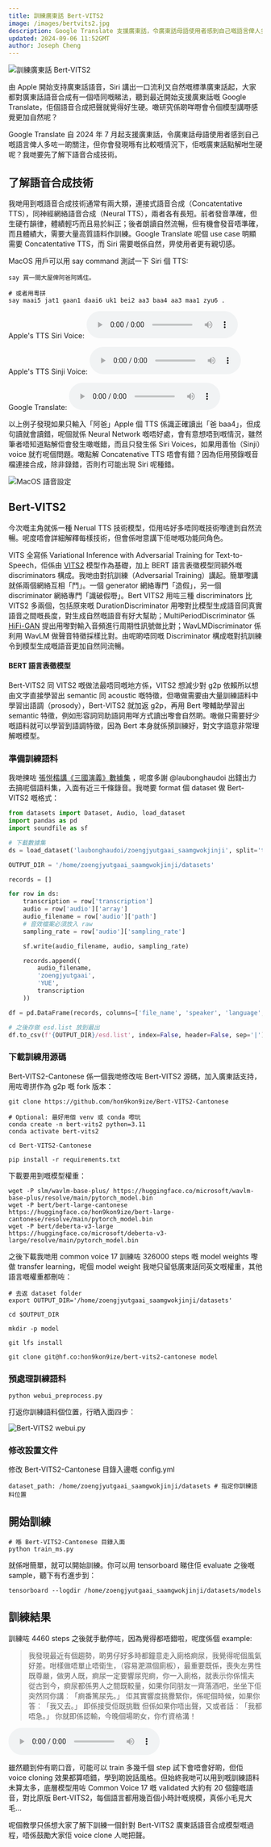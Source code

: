 ```yaml
---
title: 訓練廣東話 Bert-VITS2
image: /images/bertvits2.jpg
description: Google Translate 支援廣東話，令廣東話母語使用者感到自己嘅語言俾人多咗一啲關注，但你會發現喺有比較嘅情況下，佢嘅廣東話點解咁生硬呢？
updated: 2024-09-06 11:52GMT
author: Joseph Cheng
---
```


![訓練廣東話 Bert-VITS2](/images/bertvits2.jpg)

由 Apple 開始支持廣東話語音，Siri 講出一口流利又自然嘅標準廣東話起，大家都對廣東話語音合成有一個唔同嘅睇法，聽到最近開始支援廣東話嘅 Google Translate，佢個語音合成把聲就覺得好生硬。噉研究係啲咩嘢會令個模型講嘢感覺更加自然呢？

Google Translate 自 2024 年 7 月起支援廣東話，令廣東話母語使用者感到自己嘅語言俾人多咗一啲關注，但你會發現喺有比較嘅情況下，佢嘅廣東話點解咁生硬呢？我哋要先了解下語音合成技術。

## 了解語音合成技術

我哋用到嘅語音合成技術通常有兩大類，連接式語音合成（Concatentative TTS），同神經網絡語音合成（Neural TTS），兩者各有長短。前者發音準確，但生硬冇韻律，體績輕巧而且易於糾正；後者朗讀自然流暢，但有機會發音唔準確，而且體績大，需要大量高質語料作訓練。Google Translate 呢個 use case 明顯需要 Concatentative TTS，而 Siri 需要嘅係自然，畀使用者更有親切感。

MacOS 用戶可以用 say command 測試一下 Siri 個 TTS:

```shell
say 買一間大屋俾阿爸阿媽住。

# 或者用粵拼
say maai5 jat1 gaan1 daai6 uk1 bei2 aa3 baa4 aa3 maa1 zyu6 .
```

Apple's TTS Siri Voice:
![Apple's TTS Siri Voice](/audios/siri_test.wav)

Apple's TTS Sinji Voice:
![Apple's TTS Sinji Voice](/audios/siri_test2.wav)

Google Translate:
![Google Translate](/audios/translate_tts.mp3)

以上例子發現如果只輸入「阿爸」Apple 個 TTS 係識正確讀出「爸 baa4」，但成句讀就會讀錯，呢個就係 Neural Network 嘅唔好處，會有意想唔到嘅情況，雖然筆者唔知道點解佢會發生噉嘅錯，而且只發生係 Siri Voices，如果用善怡（Sinji）voice 就冇呢個問題。噉點解 Concatenative TTS 唔會有錯？因為佢用預錄嘅音檔連接合成，除非錄錯，否則冇可能出現 Siri 呢種錯。

![MacOS 語音設定](/images/screenshot1.png)

## Bert-VITS2

今次嘅主角就係一種 Nerual TTS 技術模型，佢用咗好多唔同嘅技術嚟達到自然流暢。呢度唔會詳細解釋每樣技術，但會係咁意講下佢哋嘅功能同角色。

VITS 全寫係 Variational Inference with Adversarial Training for Text-to-Speech，佢係由 [VITS2](https://arxiv.org/abs/2307.16430) 模型作為基礎，加上 BERT 語言表徵模型同額外嘅 discriminators 構成。我哋由對抗訓練（Adversarial Training）講起。簡單嚟講就係兩個網絡互相「鬥」。一個 generator 網絡專門「造假」，另一個 discriminator 網絡專門「識破假嘢」。Bert VITS2 用咗三種 discriminators 比 VITS2 多兩個，包括原來嘅 DurationDiscriminator 用嚟對比模型生成語音同真實語音之間嘅長度，對生成自然嘅語音有好大幫助；MultiPeriodDiscriminator 係 [HiFi-GAN](https://arxiv.org/pdf/2010.05646) 提出用嚟對輸入音頻進行周期性訊號做比對；WavLMDiscriminator 係利用 WavLM 做聲音特徵採樣比對。由呢啲唔同嘅 Discriminator 構成嘅對抗訓練令到模型生成嘅語音更加自然同流暢。

#### BERT 語言表徵模型

Bert-VITS2 同 VITS2 嘅做法最唔同嘅地方係，VITS2 想減少對 g2p 依賴所以想由文字直接學習出 semantic 同 acoustic 嘅特徵，但噉做需要由大量訓練語料中學習出語調（prosody），Bert-VITS2 就加返 g2p，再用 Bert 嚟輔助學習出 semantic 特徵，例如形容詞同助語詞用咩方式讀出嚟會自然啲。噉做只需要好少嘅語料就可以學習到語調特徵，因為 Bert 本身就係預訓練好，對文字語意非常理解嘅模型。

### 準備訓練語料

我哋揀咗 [張悦楷講《三國演義》數據集](https://huggingface.co/datasets/laubonghaudoi/zoengjyutgaai_saamgwokjinji) ，呢度多謝 @laubonghaudoi 出錢出力去搞呢個語料集，入面有近三千條錄音。我哋要 format 個 dataset 做 Bert-VITS2 嘅格式：

```python
from datasets import Dataset, Audio, load_dataset
import pandas as pd
import soundfile as sf

# 下載數據集
ds = load_dataset('laubonghaudoi/zoengjyutgaai_saamgwokjinji', split='train')

OUTPUT_DIR = '/home/zoengjyutgaai_saamgwokjinji/datasets'

records = []

for row in ds:
    transcription = row['transcription']
    audio = row['audio']['array']
    audio_filename = row['audio']['path']
    # 音效檔案必須放入 raw
    sampling_rate = row['audio']['sampling_rate']

    sf.write(audio_filename, audio, sampling_rate)

    records.append((
        audio_filename,
        'zoengjyutgaai',
        'YUE',
        transcription
    ))

df = pd.DataFrame(records, columns=['file_name', 'speaker', 'language', 'transcription'])

# 之後存做 esd.list 放到最出
df.to_csv(f'{OUTPUT_DIR}/esd.list', index=False, header=False, sep='|')

```

### 下載訓練用源碼

Bert-VITS2-Cantonese 係一個我哋修改咗 Bert-VITS2 源碼，加入廣東話支持，用咗粵拼作為 g2p 嘅 fork 版本：

```shell
git clone https://github.com/hon9kon9ize/Bert-VITS2-Cantonese

# Optional: 最好用個 venv 或 conda 嚟玩
conda create -n bert-vits2 python=3.11
conda activate bert-vits2

cd Bert-VITS2-Cantonese

pip install -r requirements.txt
```

下載要用到嘅模型權重：

```shell
wget -P slm/wavlm-base-plus/ https://huggingface.co/microsoft/wavlm-base-plus/resolve/main/pytorch_model.bin
wget -P bert/bert-large-cantonese https://huggingface.co/hon9kon9ize/bert-large-cantonese/resolve/main/pytorch_model.bin
wget -P bert/deberta-v3-large https://huggingface.co/microsoft/deberta-v3-large/resolve/main/pytorch_model.bin
```

之後下載我哋用 common voice 17 訓練咗 326000 steps 嘅 model weights 嚟做 transfer learning，呢個 model weight 我哋只留低廣東話同英文嘅權重，其他語言嘅權重都刪咗：

```shell
# 去返 dataset folder
export OUTPUT_DIR='/home/zoengjyutgaai_saamgwokjinji/datasets'

cd $OUTPUT_DIR

mkdir -p model

git lfs install

git clone git@hf.co:hon9kon9ize/bert-vits2-cantonese model
```

### 預處理訓練語料

```shell
python webui_preprocess.py
```

打返你訓練語料個位置，行晒入面四步：

![Bert-VITS2 webui.py](/images/screenshot2.png)

### 修改設置文件

修改 Bert-VITS2-Cantonese 目錄入邊嘅 config.yml

```
dataset_path: /home/zoengjyutgaai_saamgwokjinji/datasets # 指定你訓練語料位置
```

## 開始訓練

```shell
# 喺 Bert-VITS2-Cantonese 目錄入面
python train_ms.py
```

就係咁簡單，就可以開始訓練。你可以用 tensorboard 睇住佢 evaluate 之後嘅 sample，聽下有冇進步到：

```shell
tensorboard --logdir /home/zoengjyutgaai_saamgwokjinji/datasets/models
```

## 訓練結果

訓練咗 4460 steps 之後就手動停咗，因為覺得都唔錯啦，呢度係個 example:

> 我發現最近有個趨勢，啲男仔好多時都鐘意走入廁格痾尿，我覺得呢個風氣好差。咁樣做唔單止唔衛生，（容易淝濕個廁板），最重要既係，喪失左男性既尊嚴，做男人既，痾尿一定要響尿兜痾，你一入廁格，就表示你係懦夫 從古到今，痾尿都係男人之間既較量，如果你同朋友一齊落酒吧，坐坐下佢突然同你講︰「痾番篤尿先。」 佢其實響度挑釁緊你，係呢個時候，如果你答︰「我又去。」 即係接受佢既挑戰 但係如果你唔出聲，又或者話︰「我都唔急。」 你就即係認輸，今晚個場啲女，你冇資格溝！

![訓練結果mp3](/audios/tts_result.mp3)

雖然聽到仲有啲口音，可能可以 train 多幾千個 step 試下會唔會好啲，但佢 voice cloning 效果都算唔錯，學到啲說話風格。但始終我哋可以用到嘅訓練語料未算太多，底層模型用咗 Common Voice 17 嘅 validated 大約有 20 個鐘嘅語音，對比原版 Bert-VITS2，每個語言都用幾百個小時計嘅規模，真係小毛見大毛...

呢個教學只係想大家了解下訓練一個針對 Bert-VITS2 廣東話語音合成模型嘅過程，唔係鼓勵大家佢 voice clone 人哋把聲。